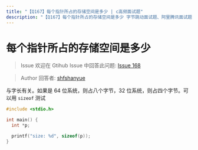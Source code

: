 ```yaml
---
title: "【Q167】每个指针所占的存储空间是多少 | c高频面试题"
description: "【Q167】每个指针所占的存储空间是多少 字节跳动面试题、阿里腾讯面试题、美团小米面试题。"
---
```


# 每个指针所占的存储空间是多少

> Issue
> 欢迎在 Gtihub Issue 中回答此问题: [Issue 168](https://github.com/shfshanyue/Daily-Question/issues/168)

> Author
> 回答者: [shfshanyue](https://github.com/shfshanyue)

与字长有关。如果是 64 位系统，则占八个字节，32 位系统，则占四个字节。可以用 `sizeof` 测试

```c
#include <stdio.h>

int main() {
  int *p;

  printf("size: %d", sizeof(p));
}
```
